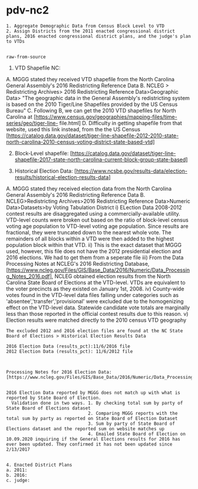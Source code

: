 # pdv-nc2

	1. Aggregate Demographic Data from Census Block Level to VTD
	2. Assign Districts from the 2011 enacted congressional district plans, 2016 enacted congressional district plans, and the judge's plan to VTDs
	

	raw-from-source
	

1. VTD Shapefile NC: 
	
A. MGGG stated they received VTD shapefile from the North Carolina General Assembly's 			2016 Redistricting Reference Data
B. NCLEG > Redistricting Archives> 2016 Redistricting Reference Data>Geographic Data> "The geographic data in the General Assembly's redistricting system is based on the 2010 Tiger/Line Shapefiles provided by the US Census Bureau"
C. Following B, we can get the 2010 VTD shapefiles for North Carolina at [https://www.census.gov/geographies/mapping-files/time-series/geo/tiger-line-	file.html]
D. Difficulty in getting shapefile from that website, used this link instead, from the the US Census [https://catalog.data.gov/dataset/tiger-line-shapefile-2012-2010-state-north-carolina-2010-census-voting-district-state-based-vtd]
	

2. Block-Level shapefile: [https://catalog.data.gov/dataset/tiger-line-shapefile-2017-state-north-carolina-current-block-group-state-based]
	

3. Historical Election Data: [https://www.ncsbe.gov/results-data/election-results/historical-election-results-data]
	
	
A. MGGG stated they received election data from the North Carolina General Assembly's 2016 Redistricting Reference Data
B. NCLEG>Redistricting Archives>2016 Redistricting Reference Data>Numeric Data>Datasets>by Voting Tabulation District
i) ELection Data 2008-2012 contest results are disaggregated using a commercially-available utility. VTD-level counts were broken out based on the ratio of block-level census voting age population to VTD-level voting age population. Since results are fractional, they were truncated down to the nearest whole vote. The remainders of all blocks within a VTD were then added to the highest population block within that VTD.
ii) This is the exact dataset that MGGG used, however, this file does not have the 2012 presidential election and 2016 elections. We had to get them from a seperate file
iii) From the Data Processing Notes at NCLEG's 2016 Redistricting Database, [https://www.ncleg.gov/Files/GIS/Base_Data/2016/Numeric/Data_Processing_Notes_2016.pdf], NCLEG obtained election results from the North Carolina State Board of Elections at the VTD-level. VTDs are equivalent to the voter precincts as they existed on January 1st, 2008. 
iv) County-wide votes found in the VTD-level data files falling under categories such as 'absentee','transfer','provisional' were excluded due to the homogenizing effect on the VTD-level data. Statewide candidate vote totals are marginally less than those reported in the official contest results due to this reason.
v) Election results were matched directly to the 2010 census VTD geography
	
	The excluded 2012 and 2016 election files are found at the NC State Board of Elections > Historical Election Results Data

	2016 Election Data (results_pct):11/6/2016 file
	2012 Election Data (results_pct): 11/6/2012 file
	
	

	Processing Notes for 2016 Election Data: [https://www.ncleg.gov/Files/GIS/Base_Data/2016/Numeric/Data_Processing_Notes_2016.pdf]
	

	2016 Election Data reported by MGGG does not match up with what is reported by State Board of Election.
	  Validation done in two ways. 1. By checking total sum by party of State Board of Elections dataset 
	                               2. Comparing MGGG reports with the total sum by party as reported on State Board of Election Dataset
	                               3. Sum by party of State Board of Elections dataset and the reported sum on website matches up
	                               4. Emailed State Board of Election on 10.09.2020 inquiring if the General Elections results for 2016 has                                   ever been updated. They confirmed it has not been updated since 2/13/2017
				       
	
	4. Enacted District Plans
	a. 2011:
	b. 2016:
	c. judge:
	  


